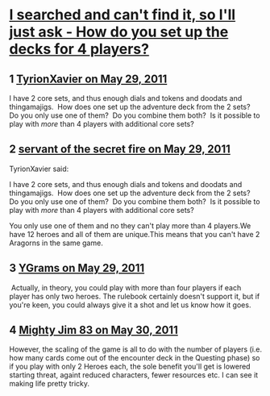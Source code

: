 # [I searched and can&#039;t find it, so I&#039;ll just ask - How do you set up the decks for 4 players?](https://community.fantasyflightgames.com/topic/47559-i-searched-and-cant-find-it-so-ill-just-ask-how-do-you-set-up-the-decks-for-4-players/)

## 1 [TyrionXavier on May 29, 2011](https://community.fantasyflightgames.com/topic/47559-i-searched-and-cant-find-it-so-ill-just-ask-how-do-you-set-up-the-decks-for-4-players/?do=findComment&comment=476679)

I have 2 core sets, and thus enough dials and tokens and doodats and thingamajigs.  How does one set up the adventure deck from the 2 sets?  Do you only use one of them?  Do you combine them both?  Is it possible to play with *more* than 4 players with additional core sets?

## 2 [servant of the secret fire on May 29, 2011](https://community.fantasyflightgames.com/topic/47559-i-searched-and-cant-find-it-so-ill-just-ask-how-do-you-set-up-the-decks-for-4-players/?do=findComment&comment=476681)

TyrionXavier said:

I have 2 core sets, and thus enough dials and tokens and doodats and thingamajigs.  How does one set up the adventure deck from the 2 sets?  Do you only use one of them?  Do you combine them both?  Is it possible to play with *more* than 4 players with additional core sets?



You only use one of them and no they can't play more than 4 players.We have 12 heroes and all of them are unique.This means that you can't have 2 Aragorns in the same game.

## 3 [YGrams on May 29, 2011](https://community.fantasyflightgames.com/topic/47559-i-searched-and-cant-find-it-so-ill-just-ask-how-do-you-set-up-the-decks-for-4-players/?do=findComment&comment=476684)

 Actually, in theory, you could play with more than four players if each player has only two heroes. The rulebook certainly doesn't support it, but if you're keen, you could always give it a shot and let us know how it goes.

## 4 [Mighty Jim 83 on May 30, 2011](https://community.fantasyflightgames.com/topic/47559-i-searched-and-cant-find-it-so-ill-just-ask-how-do-you-set-up-the-decks-for-4-players/?do=findComment&comment=476859)

However, the scaling of the game is all to do with the number of players (i.e. how many cards come out of the encounter deck in the Questing phase) so if you play with only 2 Heroes each, the sole benefit you'll get is lowered starting threat, againt reduced characters, fewer resources etc. I can see it making life pretty tricky.

